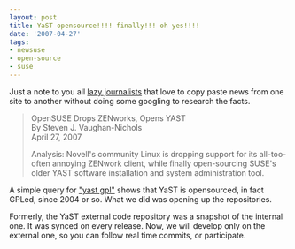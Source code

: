 ```yaml
---
layout: post
title: YaST opensource!!!! finally!!! oh yes!!!!
date: '2007-04-27'
tags:
- newsuse
- open-source
- suse
---
```


Just a note to you all [lazy journalists][1] that love to copy paste news from one site to another without doing some googling to research the facts.

> OpenSUSE Drops ZENworks, Opens YAST  
> By Steven J. Vaughan-Nichols  
> April 27, 2007  
>   
> Analysis: Novell's community Linux is dropping support for its all-too-often annoying ZENwork client, while finally open-sourcing SUSE's older YAST software installation and system administration tool.

A simple query for ["yast gpl"][2] shows that YaST is opensourced, in fact GPLed, since 2004 or so. What we did was opening up the repositories.

Formerly, the YaST external code repository was a snapshot of the internal one. It was synced on every release. Now, we will develop only on the external one, so you can follow real time commits, or participate.

[1]: http://www.eweek.com/article2/0%2C1895%2C2123115%2C00.asp  
[2]: http://www.google.com/search?q=yast+gpl

